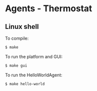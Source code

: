 # Agents - Thermostat

## Linux shell

To compile:

```bash
$ make
```

To run the platform and GUI:

```bash
$ make gui
```

To run the HelloWorldAgent:

```bash
$ make hello-world
```
